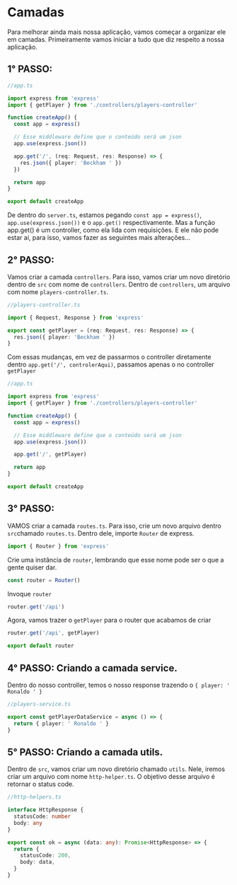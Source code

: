 # Camadas

Para melhorar ainda mais nossa aplicação, vamos começar a organizar ele em camadas. Primeiramente vamos iniciar a tudo que diz respeito a nossa aplicação.

## 1° PASSO:

```typescript
//app.ts

import express from 'express'
import { getPlayer } from './controllers/players-controller'

function createApp() {
  const app = express()

  // Esse middleware define que o conteúdo será um json
  app.use(express.json())

  app.get('/', (req: Request, res: Response) => {
    res.json({ player: 'Beckham ' })
  })

  return app
}

export default createApp
```

De dentro do `server.ts`, estamos pegando `const app = express()`, `app.use(express.json())` e o `app.get()` respectivamente. Mas a função app.get() é um controller, como ela lida com requisições. E ele não pode estar aí, para isso, vamos fazer as seguintes mais alterações...

## 2° PASSO:

Vamos criar a camada `controllers`. Para isso, vamos criar um novo diretório dentro de `src` com nome de `controllers`. Dentro de `controllers`, um arquivo com nome `players-controller.ts`.

```typescript
//players-controller.ts

import { Request, Response } from 'express'

export const getPlayer = (req: Request, res: Response) => {
  res.json({ player: 'Beckham ' })
}
```

Com essas mudanças, em vez de passarmos o controller diretamente dentro `app.get('/', controlerAqui)`, passamos apenas o no controller `getPlayer`

```typescript
//app.ts

import express from 'express'
import { getPlayer } from './controllers/players-controller'

function createApp() {
  const app = express()

  // Esse middleware define que o conteúdo será um json
  app.use(express.json())

  app.get('/', getPlayer)

  return app
}

export default createApp
```

## 3° PASSO:

VAMOS criar a camada `routes.ts`. Para isso, crie um novo arquivo dentro `src`chamado `routes.ts`. Dentro dele, importe `Router` de express.

```typescript
import { Router } from 'express'
```

Crie uma instância de `router`, lembrando que esse nome pode ser o que a gente quiser dar.

```typescript
const router = Router()
```

Invoque `router`

```typescript
router.get('/api')
```

Agora, vamos trazer o `getPlayer` para o router que acabamos de criar

```typescript
router.get('/api', getPlayer)

export default router
```

## 4° PASSO: Criando a camada service.

Dentro do nosso controller, temos o nosso response trazendo o `{ player: ' Ronaldo ' }`

```typescript
//players-service.ts

export const getPlayerDataService = async () => {
  return { player: ' Ronaldo ' }
}
```

## 5° PASSO: Criando a camada utils.

Dentro de `src`, vamos criar um novo diretório chamado `utils`. Nele, iremos criar um arquivo com nome `http-helper.ts`. O objetivo desse arquivo é retornar o status code.

```typescript
//http-helpers.ts

interface HttpResponse {
  statusCode: number
  body: any
}

export const ok = async (data: any): Promise<HttpResponse> => {
  return {
    statusCode: 200,
    body: data,
  }
}
```
